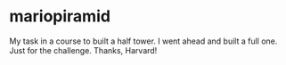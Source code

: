 # mariopiramid
My task in a course to built a half tower. I went ahead and built a full one. Just for the challenge. Thanks, Harvard!
